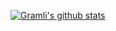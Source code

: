 [![Gramli's github stats](https://github-readme-stats.vercel.app/api?username=gramli&count_private=true&show_icons=true&theme=transparent&hide_rank=false&hide=contribs)](https://github.com/anuraghazra/github-readme-stats)

<!---
Gramli/Gramli is a ✨ special ✨ repository because its `README.md` (this file) appears on your GitHub profile.
You can click the Preview link to take a look at your changes.
--->
